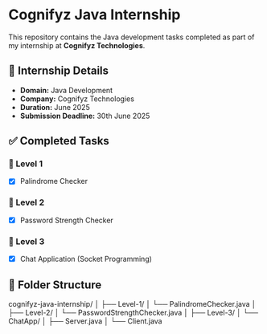 # Cognifyz Java Internship 

This repository contains the Java development tasks completed as part of my internship at **Cognifyz Technologies**.

## 💼 Internship Details
- **Domain:** Java Development
- **Company:** Cognifyz Technologies
- **Duration:** June 2025
- **Submission Deadline:** 30th June 2025

## ✅ Completed Tasks

### 🔹 Level 1
- [x] Palindrome Checker

### 🔹 Level 2
- [x] Password Strength Checker

### 🔹 Level 3
- [x] Chat Application (Socket Programming)

## 📂 Folder Structure
cognifyz-java-internship/
│
├── Level-1/
│ └── PalindromeChecker.java
│
├── Level-2/
│ └── PasswordStrengthChecker.java
│
├── Level-3/
│ └── ChatApp/
│ ├── Server.java
│ └── Client.java
